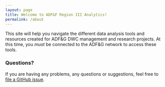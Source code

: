 ```yaml
---
layout: page
title: Welcome to ADF&F Region III Analytics!
permalink: /about
---
```


This site will help you navigate the different data analysis tools and resources created for ADF&G DWC management and research projects. At this time, you *must* be connected to the ADF&G network to access these tools.


### Questions?

If you are having any problems, any questions or suggestions, feel free to  [file a GitHub issue](https://github.com/adf-g-wildlife-conservation-region-iii/adf-g-wildlife-conservation-region-iii.github.io/issues/new).
